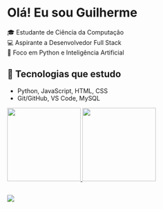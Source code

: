# Olá! Eu sou Guilherme

🎓 Estudante de Ciência da Computação  
💻 Aspirante a Desenvolvedor Full Stack                    
🚀 Foco em Python e Inteligência Artificial

## 🌟 Tecnologias que estudo
- Python, JavaScript, HTML, CSS
- Git/GitHub, VS Code, MySQL

 <div>
  <a href="https://github.com/guihmg">
  <img height="170em" src="https://github-readme-stats.vercel.app/api?username=guihmg&show_icons=true&theme=dark&include_all_commits=true&count_private=true"/>
  <img height="170em" src="https://github-readme-stats.vercel.app/api/top-langs/?username=guihmg&layout=compact&langs_count=16&theme=dark"/>
</div>

##

<div> 
  <a href="https://www.linkedin.com/in/guilherme-gomes-6510b827b/" target="_blank"><img src="https://img.shields.io/badge/-LinkedIn-%230077B5?style=for-the-badge&logo=linkedin&logoColor=white" target="_blank"></a> 
  
